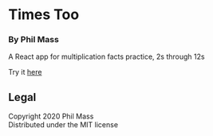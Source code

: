 # Times Too
### By Phil Mass

A React app for multiplication facts practice, 2s through 12s

Try it [here](https://philrmass.github.io/times-too/)

## Legal
Copyright 2020 Phil Mass  
Distributed under the MIT license
